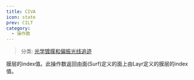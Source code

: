 ```yaml
---
title: CIVA
icon: state
prev: CILT
category:
  - 操作数
---
```


> 分类: [光学镀膜和偏振光线追迹](/hb/operands/135/895/  "Zemax 操作数 光学镀膜和偏振光线追迹")

膜层的index值。此操作数返回由面(Surf)定义的面上由Layr定义的膜层的index值。